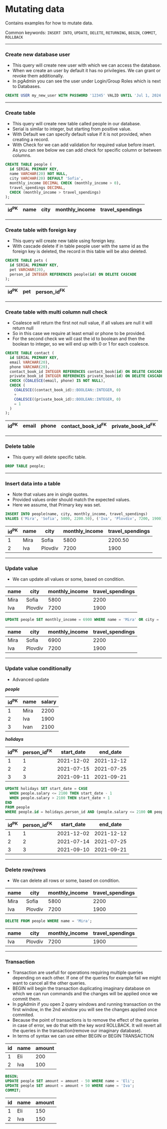 # Mutating data

Contains examples for how to mutate data.

Common keywords: `INSERT INTO`, `UPDATE`, `DELETE`, `RETURNING`, `BEGIN`, `COMMIT`, `ROLLBACK`

---

### Create new database user

- This query will create new user with which we can access the database.
- When we create an user by default it has no privilegies. We can grant or revoke them additionally.
- In pgAdmin you can see the user under Login/Group Roles which is next to Databases.

```sql
CREATE USER my_new_user WITH PASSWORD '12345' VALID UNTIL 'Jul 1, 2024';
```

---

### Create table

- This query will create new table called people in our database.
- Serial is similar to integer, but starting from positive value.
- With Default we can specify default value if it is not provided, when creating a record.
- With Check for we can add validation for required value before insert. As you can see below we can add check for specific column or between columns.

```sql
CREATE TABLE people (
  id SERIAL PRIMARY KEY,
  name VARCHAR(20) NOT NULL,
  city VARCHAR(20) DEFAULT 'Sofia',
  monthly_income DECIMAL CHECK (monthly_income > 0),
  travel_spendings DECIMAL,
  CHECK (monthly_income > travel_spendings)
);
```

| id<sup>PK</sup> | name | city | monthly_income | travel_spendings |
| --------------- | ---- | ---- | -------------- | ---------------- |

---

### Create table with foreign key

- This query will create new table using foreign key.
- With cascade delete if in table people user with the same id as the foreign key is deleted, the record in this table will be also deleted.

```sql
CREATE TABLE pets (
  id SERIAL PRIMARY KEY,
  pet VARCHAR(20),
  person_id INTEGER REFERENCES people(id) ON DELETE CASCADE
);
```

| id<sup>PK</sup> | pet | person_id<sup>FK</sup> |
| --------------- | --- | ---------------------- |

---

### Create table with multi column null check

- Coalesce will return the first not null value, if all values are null it will return null
- So in this case we require at least email or phone to be provided.
- For the second check we will cast the id to boolean and then the boolean to integer, so we will end up with 0 or 1 for each coalesce.

```sql
CREATE TABLE contact (
  id SERIAL PRIMARY KEY,
  email VARCHAR(20),
  phone VARCHAR(20),
  contact_book_id INTEGER REFERENCES contact_book(id) ON DELETE CASCADE,
  private_book_id INTEGER REFERENCES private_book(id) ON DELETE CASCADE,
  CHECK (COALESCE(email, phone) IS NOT NULL),
  CHECK (
    COALESCE((contact_book_id)::BOOLEAN::INTEGER, 0)
    +
    COALESCE((private_book_id)::BOOLEAN::INTEGER, 0)
    = 1
  )
);
```

| id<sup>PK</sup> | email | phone | contact_book_id<sup>FK</sup> | private_book_id<sup>FK</sup> |
| --------------- | ----- | ----- | ---------------------------- | ---------------------------- |

---

### Delete table

- This query will delete specific table.

```sql
DROP TABLE people;
```

---

### Insert data into a table

- Note that values are in single quotes.
- Provided values order should match the expected values.
- Here we assume, that Primary key was set.

```sql
INSERT INTO people(name, city, monthly_income, travel_spendings)
VALUES ('Mira', 'Sofia', 5800, 2200.50), ('Iva', 'Plovdiv', 7200, 1900);
```

| id<sup>PK</sup> | name | city    | monthly_income | travel_spendings |
| --------------- | ---- | ------- | -------------- | ---------------- |
| 1               | Mira | Sofia   | 5800           | 2200.50          |
| 2               | Iva  | Plovdiv | 7200           | 1900             |

---

### Update value

- We can update all values or some, based on condition.

| name | city    | monthly_income | travel_spendings |
| ---- | ------- | -------------- | ---------------- |
| Mira | Sofia   | 5800           | 2200             |
| Iva  | Plovdiv | 7200           | 1900             |

```sql
UPDATE people SET monthly_income = 6900 WHERE name = 'Mira' OR city = 'Sofia';
```

| name | city    | monthly_income | travel_spendings |
| ---- | ------- | -------------- | ---------------- |
| Mira | Sofia   | 6900           | 2200             |
| Iva  | Plovdiv | 7200           | 1900             |

---

### Update value conditionally

- Advanced update

**_people_**

| id<sup>PK</sup> | name | salary |
| --------------- | ---- | ------ |
| 1               | Mira | 2200   |
| 2               | Iva  | 1900   |
| 3               | Ivan | 2100   |

**_holidays_**

| id<sup>PK</sup> | person_id<sup>FK</sup> | start_date | end_date   |
| --------------- | ---------------------- | ---------- | ---------- |
| 1               | 1                      | 2021-12-02 | 2021-12-12 |
| 2               | 2                      | 2021-07-15 | 2021-07-25 |
| 3               | 3                      | 2021-09-11 | 2021-09-21 |

```sql
UPDATE holidays SET start_date = CASE
  WHEN people.salary <= 2100 THEN start_date - 1
  WHEN people.salary > 2100 THEN start_date + 1
END
FROM people
WHERE people.id = holidays.person_id AND (people.salary <= 2100 OR people.salary > 2200);
```

| id<sup>PK</sup> | person_id<sup>FK</sup> | start_date | end_date   |
| --------------- | ---------------------- | ---------- | ---------- |
| 1               | 1                      | 2021-12-02 | 2021-12-12 |
| 2               | 2                      | 2021-07-14 | 2021-07-25 |
| 3               | 3                      | 2021-09-10 | 2021-09-21 |

---

### Delete row/rows

- We can delete all rows or some, based on condition.

| name | city    | monthly_income | travel_spendings |
| ---- | ------- | -------------- | ---------------- |
| Mira | Sofia   | 5800           | 2200             |
| Iva  | Plovdiv | 7200           | 1900             |

```sql
DELETE FROM people WHERE name = 'Mira';
```

| name | city    | monthly_income | travel_spendings |
| ---- | ------- | -------------- | ---------------- |
| Iva  | Plovdiv | 7200           | 1900             |

---

### Transaction

- Transaction are usefull for operations requiring multiple queries depending on each other. If one of the queries for example fail we might want to cancel all the other queries.
- BEGIN will begin the transaction duplicating imaginary database on which we can run commands and the changes will be applied once we commit them.
- In pgAdmin if you open 2 query windows and running transaction on the first window, in the 2nd window you will see the changes applied once commited.
- Because the point of transactions is to remove the effect of the queries in case of error, we do that with the key word ROLLBACK. It will revert all the queries in the transaction(remove our imaginary database).
- In terms of syntax we can use either BEGIN or BEGIN TRANSACTION

| id  | name | amount |
| --- | ---- | ------ |
| 1   | Eli  | 200    |
| 2   | Iva  | 100    |

```sql
BEGIN;
UPDATE people SET amount = amount - 50 WHERE name = 'Eli';
UPDATE people SET amount = amount + 50 WHERE name = 'Iva';
COMMIT;
```

| id  | name | amount |
| --- | ---- | ------ |
| 1   | Eli  | 150    |
| 2   | Iva  | 150    |
